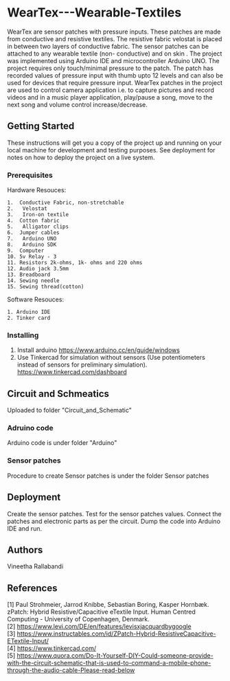 # WearTex---Wearable-Textiles
WearTex are sensor patches with pressure inputs. These patches are made from conductive and resistive textiles. The resistive fabric velostat is placed in between two layers of conductive fabric. The sensor patches can be attached to any wearable textile (non- conductive) and on skin	. The project was implemented using Arduino IDE and microcontroller Arduino UNO.
The project requires only touch/minimal pressure to the patch. The patch has recorded values of pressure input with thumb upto 12 levels and can also be used for devices that require pressure input. WearTex patches in the project are used to control camera application i.e. to capture pictures and record videos and in a music player application, play/pause a song, move to the next song and volume control increase/decrease. 

## Getting Started

These instructions will get you a copy of the project up and running on your local machine for development and testing purposes. See deployment for notes on how to deploy the project on a live system.

### Prerequisites
Hardware Resouces:

```
1.	Conductive Fabric, non-stretchable 
2.	 Velostat 
3.	 Iron-on textile 
4.	Cotton fabric
5.	 Alligator clips 
6.	Jumper cables 
7.	 Arduino UNO 
8.	 Arduino SDK
9.	Computer 
10.	5v Relay - 3
11.	Resistors 2k-ohms, 1k- ohms and 220 ohms
12.	Audio jack 3.5mm
13.	Breadboard 
14.	Sewing needle
15.	Sewing thread(cotton)

```

Software Resouces:

```
1. Arduino IDE
2. Tinker card
```
### Installing
1. Install arduino 
https://www.arduino.cc/en/guide/windows
2. Use Tinkercad for simulation without sensors (Use potentiometers instead of sensors for preliminary simulation).
https://www.tinkercad.com/dashboard

## Circuit and Schmeatics
Uploaded to folder "Circuit_and_Schematic"

### Adruino code
Arduino code is under folder "Arduino"

### Sensor patches
Procedure to create Sensor patches is under the folder Sensor patches

## Deployment
Create the sensor patches. Test for the sensor patches values. Connect the patches and electronic parts as per the circuit. Dump the code into Arduino IDE and run.

## Authors

Vineetha Rallabandi

## References
[1] Paul Strohmeier, Jarrod Knibbe, Sebastian Boring, Kasper Hornbæk. zPatch: Hybrid Resistive/Capacitive eTextile Input. Human Centred Computing - University of Copenhagen, Denmark. \
[2] https://www.levi.com/DE/en/features/levisxjacquardbygoogle \
[3] https://www.instructables.com/id/ZPatch-Hybrid-ResistiveCapacitive-ETextile-Input/ \
[4] https://www.tinkercad.com/ \
[5] https://www.quora.com/Do-It-Yourself-DIY-Could-someone-provide-with-the-circuit-schematic-that-is-used-to-command-a-mobile-phone-through-the-audio-cable-Please-read-below


